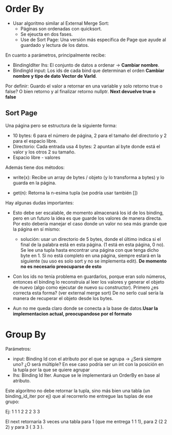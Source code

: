 # Order By

- Usar algoritmo similar al External Merge Sort:
  - Páginas son ordenadas con quicksort.
  - Se ejeucta en dos fases.
  - Use de Sort Page: Una versión más específica de Page que ayude al guardado y lectura de los datos.

En cuanto a parámetros, principalmente recibe:
  - BindingIdIter lhs: El conjunto de datos a ordenar -> **Cambiar nombre**.
  - BindingId input: Los ids de cada bind que determinan el orden **Cambiar nombre y tipo de dato Vector de VarId**.

Por definir: Guardo el valor a retornar en una variable y solo retorno true o false? O bien retorno y al finalizar retorno nullptr. **Next devuelve true o false**

 ## Sort Page

 Una página pero se estructura de la siguiente forma:
 - 10 bytes: 6 para el número de página, 2 para el tamaño del directorio y 2 para el espacio libre.
 - Directorio: Cada entrada usa 4 bytes: 2 apuntan al byte donde está el valor y los otros 2 su tamaño.
 - Espacio libre - valores

 Además tiene dos métodos:
  - write(x): Recibe un array de bytes / objeto (y lo transforma a bytes) y lo guarda en la página.

  - get(n): Retorna la n-esima tupla (se podría usar también [])

  Hay algunas dudas importantes:
  - Esto debe ser escalable, de momento almacenará los id de los binding, pero en un futuro la idea es que guarde los valores de manera directa. Por esto debería manejar el caso donde un valor no sea más grande que la página en sí mismo:

      - solución: usar un directorio de 5 bytes, donde el último indica si el final de la palabra está en esta página. (1 está en esta página, 0 no). Se lee una tupla hasta encontrar una página con que tenga dicho byte en 1. Si no está completo en una página, siempre estará en la siguiente (su uso es solo sort y no se implementa edit). **De momento no es necesario preocuparse de esto**
  - Con los ids no tenía problema en guardarlos, porque eran solo números, entonces el binding lo reconstruia al leer los valores y generar el objeto de nuevo (algo como ejecutar de nuevo su constructor). Primero ¿es correcta esta forma? (ver external merge sort) De no serlo cual sería la manera de recuperar el objeto desde los bytes.
  - Aun no me queda claro donde se conecta a la base de datos.**Usar la implementacion actual, preocupandose por el formato**


# Group By

Parámetros:
- input: Binding Id con el atributo por el que se agrupa -> ¿Será siempre uno? ¿O será múltiple? En ese caso podría ser un int con la posición en la tupla por la que se quiere agrupar
- lhs: Binding Id Iter. Aunque se le implementará un OrderBy en base al atributo.

Este algoritmo no debe retornar la tupla, sino más bien una tabla (un binding_id_iter por ej) que al recorrerlo me entregue las tuplas de ese grupo:

Ej: 
1 1 1 2 2 2 3 3

El next retornaría 3 veces una tabla para 1 (que me entrega 1 1 1), para 2 (2 2 2) y para 3 ( 3 3 ).
